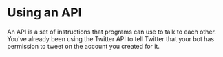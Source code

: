 # Using an API
An API is a set of instructions that programs can use to talk to each other. You've already been using the Twitter API to tell Twitter that your bot has permission to tweet on the account you created for it.